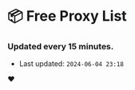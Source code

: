 # :package: Free Proxy List
### Updated every 15 minutes.

- Last updated: `2024-06-04 23:18`

:heart:
